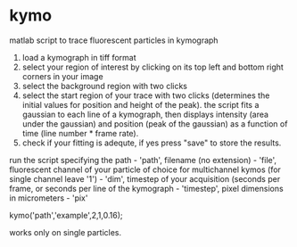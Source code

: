 # kymo
matlab script to trace fluorescent particles in kymograph

1. load a kymograph in tiff format
2. select your region of interest by clicking on its top left and bottom right corners in your image
3. select the background region with two clicks
4. select the start region of your trace with two clicks (determines the initial values for position and height of the peak).
the script fits a gaussian to each line of a kymograph, then displays intensity (area under the gaussian) and position (peak of the gaussian) as a function of time (line number * frame rate).
5. check if your fitting is adequte, if yes press "save" to store the results.

run the script specifying the path - 'path', filename (no extension) -
'file', fluorescent channel of your particle of choice for multichannel kymos (for
single channel leave '1') - 'dim', timestep of your acquisition (seconds
per frame, or seconds per line of the kymograph - 'timestep', pixel
dimensions in micrometers - 'pix'

kymo('path','example',2,1,0.16);

works only on single particles.
